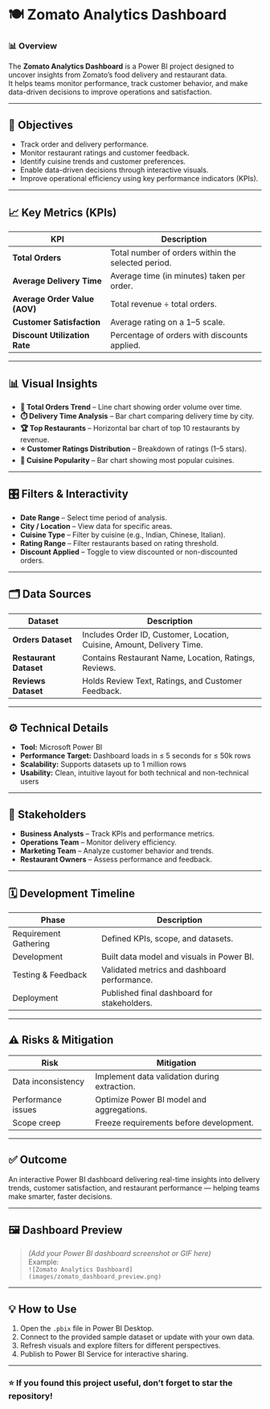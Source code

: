 # 🍽️ Zomato Analytics Dashboard  

### 📊 Overview  
The **Zomato Analytics Dashboard** is a Power BI project designed to uncover insights from Zomato’s food delivery and restaurant data.  
It helps teams monitor performance, track customer behavior, and make data-driven decisions to improve operations and satisfaction.  

---

## 🎯 Objectives  
- Track order and delivery performance.  
- Monitor restaurant ratings and customer feedback.  
- Identify cuisine trends and customer preferences.  
- Enable data-driven decisions through interactive visuals.  
- Improve operational efficiency using key performance indicators (KPIs).  

---

## 📈 Key Metrics (KPIs)

| KPI | Description |
|------|-------------|
| **Total Orders** | Total number of orders within the selected period. |
| **Average Delivery Time** | Average time (in minutes) taken per order. |
| **Average Order Value (AOV)** | Total revenue ÷ total orders. |
| **Customer Satisfaction** | Average rating on a 1–5 scale. |
| **Discount Utilization Rate** | Percentage of orders with discounts applied. |

---

## 📊 Visual Insights  

- **📆 Total Orders Trend** – Line chart showing order volume over time.  
- **⏱️ Delivery Time Analysis** – Bar chart comparing delivery time by city.  
- **🏆 Top Restaurants** – Horizontal bar chart of top 10 restaurants by revenue.  
- **⭐ Customer Ratings Distribution** – Breakdown of ratings (1–5 stars).  
- **🍛 Cuisine Popularity** – Bar chart showing most popular cuisines.  

---

## 🎛️ Filters & Interactivity  

- **Date Range** – Select time period of analysis.  
- **City / Location** – View data for specific areas.  
- **Cuisine Type** – Filter by cuisine (e.g., Indian, Chinese, Italian).  
- **Rating Range** – Filter restaurants based on rating threshold.  
- **Discount Applied** – Toggle to view discounted or non-discounted orders.  

---

## 🗂️ Data Sources  

| Dataset | Description |
|----------|-------------|
| **Orders Dataset** | Includes Order ID, Customer, Location, Cuisine, Amount, Delivery Time. |
| **Restaurant Dataset** | Contains Restaurant Name, Location, Ratings, Reviews. |
| **Reviews Dataset** | Holds Review Text, Ratings, and Customer Feedback. |

---

## ⚙️ Technical Details  
- **Tool:** Microsoft Power BI  
- **Performance Target:** Dashboard loads in ≤ 5 seconds for ≤ 50k rows  
- **Scalability:** Supports datasets up to 1 million rows  
- **Usability:** Clean, intuitive layout for both technical and non-technical users  

---

## 👥 Stakeholders  
- **Business Analysts** – Track KPIs and performance metrics.  
- **Operations Team** – Monitor delivery efficiency.  
- **Marketing Team** – Analyze customer behavior and trends.  
- **Restaurant Owners** – Assess performance and feedback.  

---

## 🗓️ Development Timeline  

| Phase | Description |
|--------|-------------|
| Requirement Gathering | Defined KPIs, scope, and datasets. |
| Development | Built data model and visuals in Power BI. |
| Testing & Feedback | Validated metrics and dashboard performance. |
| Deployment | Published final dashboard for stakeholders. |

---

## ⚠️ Risks & Mitigation  

| Risk | Mitigation |
|------|-------------|
| Data inconsistency | Implement data validation during extraction. |
| Performance issues | Optimize Power BI model and aggregations. |
| Scope creep | Freeze requirements before development. |

---

## ✅ Outcome  
An interactive Power BI dashboard delivering real-time insights into delivery trends, customer satisfaction, and restaurant performance — helping teams make smarter, faster decisions.  

---

## 🖼️ Dashboard Preview  
> *(Add your Power BI dashboard screenshot or GIF here)*  
> Example:  
> `![Zomato Analytics Dashboard](images/zomato_dashboard_preview.png)`  

---

## 💡 How to Use  
1. Open the `.pbix` file in Power BI Desktop.  
2. Connect to the provided sample dataset or update with your own data.  
3. Refresh visuals and explore filters for different perspectives.  
4. Publish to Power BI Service for interactive sharing.  

---

### ⭐ If you found this project useful, don’t forget to star the repository!

